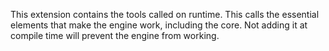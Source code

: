 This extension contains the tools called on runtime. This calls the essential elements that make the engine work, including the core. Not adding it at compile time will prevent the engine from working.